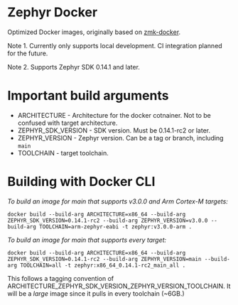 # Zephyr Docker
Optimized Docker images, originally based on [zmk-docker](https://github.com/zmkfirmware/zmk-docker).

Note 1. Currently only supports local development. CI integration planned for the future.

Note 2. Supports Zephyr SDK 0.14.1 and later.

# Important build arguments

* ARCHITECTURE - Architecture for the docker cotnainer. Not to be confused with target architecture.
* ZEPHYR_SDK_VERSION - SDK version. Must be 0.14.1-rc2 or later.
* ZEPHYR_VERSION - Zephyr version. Can be a tag or branch, including `main`
* TOOLCHAIN - target toolchain.

# Building with Docker CLI

_To build an image for main that supports v3.0.0 and Arm Cortex-M targets:_

```
docker build --build-arg ARCHITECTURE=x86_64 --build-arg ZEPHYR_SDK_VERSION=0.14.1-rc2 --build-arg ZEPHYR_VERSION=v3.0.0 --build-arg TOOLCHAIN=arm-zephyr-eabi -t zephyr:v3.0.0-arm .
```

_To build an image for main that supports every target:_

```
docker build --build-arg ARCHITECTURE=x86_64 --build-arg ZEPHYR_SDK_VERSION=0.14.1-rc2 --build-arg ZEPHYR_VERSION=main --build-arg TOOLCHAIN=all -t zephyr:x86_64_0.14.1-rc2_main_all .
```

This follows a tagging convention of ARCHITECTURE_ZEPHYR_SDK_VERSION_ZEPHYR_VERSION_TOOLCHAIN. It will be a _large_ image since it pulls in every toolchain (~6GB.)